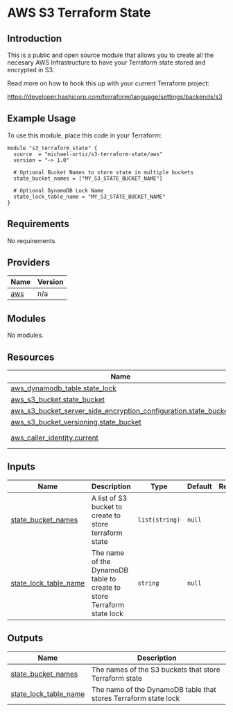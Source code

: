 # AWS S3 Terraform State

## Introduction

This is a public and open source module that allows you to create all the necesary AWS Infrastructure to have your Terraform state stored and encrypted in S3.

Read more on how to hook this up with your current Terraform project:

https://developer.hashicorp.com/terraform/language/settings/backends/s3

## Example Usage

To use this module, place this code in your Terraform:

```hcl
module "s3_terraform_state" {
  source  = "michael-ortiz/s3-terraform-state/aws"
  version = "~> 1.0"

  # Optional Bucket Names to store state in multiple buckets
  state_bucket_names = ["MY_S3_STATE_BUCKET_NAME"]

  # Optional DynamoDB Lock Name
  state_lock_table_name = "MY_S3_STATE_BUCKET_NAME"
}
```

## Requirements

No requirements.

## Providers

| Name | Version |
|------|---------|
| <a name="provider_aws"></a> [aws](#provider\_aws) | n/a |

## Modules

No modules.

## Resources

| Name | Type |
|------|------|
| [aws_dynamodb_table.state_lock](https://registry.terraform.io/providers/hashicorp/aws/latest/docs/resources/dynamodb_table) | resource |
| [aws_s3_bucket.state_bucket](https://registry.terraform.io/providers/hashicorp/aws/latest/docs/resources/s3_bucket) | resource |
| [aws_s3_bucket_server_side_encryption_configuration.state_bucket](https://registry.terraform.io/providers/hashicorp/aws/latest/docs/resources/s3_bucket_server_side_encryption_configuration) | resource |
| [aws_s3_bucket_versioning.state_bucket](https://registry.terraform.io/providers/hashicorp/aws/latest/docs/resources/s3_bucket_versioning) | resource |
| [aws_caller_identity.current](https://registry.terraform.io/providers/hashicorp/aws/latest/docs/data-sources/caller_identity) | data source |

## Inputs

| Name | Description | Type | Default | Required |
|------|-------------|------|---------|:--------:|
| <a name="input_state_bucket_names"></a> [state\_bucket\_names](#input\_state\_bucket\_names) | A list of S3 bucket to create to store terraform state | `list(string)` | `null` | no |
| <a name="input_state_lock_table_name"></a> [state\_lock\_table\_name](#input\_state\_lock\_table\_name) | The name of the DynamoDB table to create to store Terraform state lock | `string` | `null` | no |

## Outputs

| Name | Description |
|------|-------------|
| <a name="output_state_bucket_names"></a> [state\_bucket\_names](#output\_state\_bucket\_names) | The names of the S3 buckets that store Terraform state |
| <a name="output_state_lock_table_name"></a> [state\_lock\_table\_name](#output\_state\_lock\_table\_name) | The name of the DynamoDB table that stores Terraform state lock |
